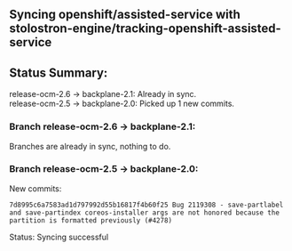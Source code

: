 ## Syncing openshift/assisted-service with stolostron-engine/tracking-openshift-assisted-service

## Status Summary:

release-ocm-2.6 -> backplane-2.1: Already in sync.  
release-ocm-2.5 -> backplane-2.0: Picked up 1 new commits.  

### Branch release-ocm-2.6 -> backplane-2.1:

Branches are already in sync, nothing to do.

### Branch release-ocm-2.5 -> backplane-2.0:

New commits:

```
7d8995c6a7583ad1d797992d55b16817f4b60f25 Bug 2119308 - save-partlabel and save-partindex coreos-installer args are not honored because the partition is formatted previously (#4278)
```

Status: Syncing successful
